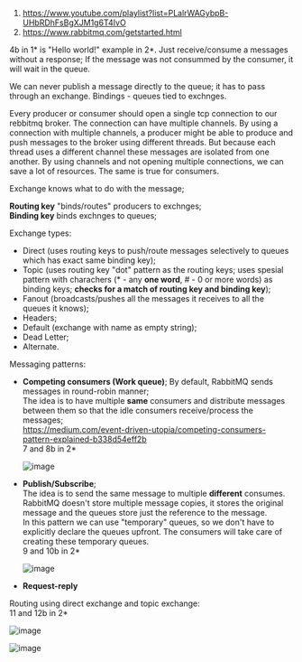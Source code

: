 1. https://www.youtube.com/playlist?list=PLalrWAGybpB-UHbRDhFsBgXJM1g6T4IvO
2. https://www.rabbitmq.com/getstarted.html

4b in 1* is "Hello world!" example in 2*. Just receive/consume a messages without a response;
If the message was not consummed by the consumer, it will wait in the queue.

We can never publish a message directly to the queue; it has to pass through an exchange.
Bindings - queues tied to exchnges.

Every producer or consumer should open a single tcp connection to our rebbitmq broker.
The connection can have multiple channels. By using a connection with multiple channels,
a producer might be able to produce and push messages to the broker using different threads.
But because each thread uses a different channel these messages are isolated from one another.
By using channels and not opening multiple connections, we can save a lot of resources. The same is true for consumers.

Exchange knows what to do with the message;

__Routing key__ "binds/routes" producers to exchnges;\
__Binding key__ binds exchnges to queues;

Exchange types:
- Direct (uses routing keys to push/route messages selectively to queues which has exact same binding key);
- Topic (uses routing key "dot" pattern as the routing keys; uses spesial pattern with charachers (* - any __one word__, # - 0 or more words) as binding keys; __checks for a match of routing key and binding key__);
- Fanout (broadcasts/pushes all the messages it receives to all the queues it knows);
- Headers;
- Default (exchange with name as empty string);
- Dead Letter;
- Alternate.

Messaging patterns:
- __Competing consumers (Work queue)__; By default, RabbitMQ sends messages in round-robin manner;\
  The idea is to have multiple __same__ consumers and distribute messages between them so that the idle consumers receive/process the messages;\
  https://medium.com/event-driven-utopia/competing-consumers-pattern-explained-b338d54eff2b \
  7 and 8b in 2*

  ![image](https://github.com/VIK2395/Rabbitmq/assets/50545334/6fd6a5e4-5a52-4d44-bb14-e89bce803002)


- __Publish/Subscribe__;\
  The idea is to send the same message to multiple __different__ consumes. RabbitMQ doesn't store multiple message copies, it stores the original message and the queues store just the reference to the message.\
  In this pattern we can use "temporary" queues, so we don't have to explicitly declare the queues upfront. The consumers will take care of creating these temporary queues.\
  9 and 10b in 2*
  
  ![image](https://github.com/VIK2395/Rabbitmq/assets/50545334/ff73c551-5854-4f76-a8f9-daf5e30296be)

- __Request-reply__


Routing using direct exchange and topic exchange:\
  11 and 12b in 2*

![image](https://github.com/VIK2395/Rabbitmq/assets/50545334/16815790-29cf-4094-bffa-dff1742dca47)

![image](https://github.com/VIK2395/Rabbitmq/assets/50545334/2df0f062-fec7-4e20-b4ad-ff6004430a0f)
